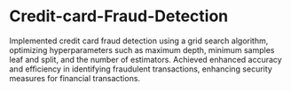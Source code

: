 # Credit-card-Fraud-Detection
Implemented credit card fraud detection using a grid search algorithm, optimizing hyperparameters such as maximum depth, minimum samples leaf and split, and the number of estimators. Achieved enhanced accuracy and efficiency in identifying fraudulent transactions, enhancing security measures for financial transactions.
